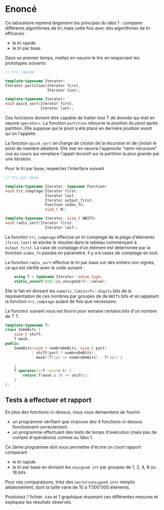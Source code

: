 # Enoncé 

Ce laboratoire reprend largement les principes du labo 1 : comparer différents algorithmes de tri, mais cette fois 
avec des algorithmes de tri efficaces : 

* le tri rapide
* le tri par base

Dans un premier temps, mettez en oeuvre le tris en respectant les prototypes suivants: 

~~~cpp 
// tri rapide

template<typename Iterator> 
Iterator partition(Iterator first, 
                   Iterator last);

template<typename Iterator> 
void quick_sort(Iterator first, 
                Iterator last);
~~~ 

Ces fonctions doivent être capable de traiter tout T de donnée qui met en oeuvre `operator<`. La fonction 
`partition` retourne la position du pivot après partition. Elle suppose qui le pivot a été placé en dernière 
position avant qu'on l'appelle. 

La fonction `quick_sort` se charge de choisir de la récursion et de choisir le pivot de manière aléatoire. Elle
met en oeuvre l'approche "semi-récursive" vue au cours qui remplace l'appel récursif sur la partition la plus grande
par une itération. 

Pour le tri par base, respectez l'interface suivant 

~~~cpp 
// tri par base 

template<typename Iterator, typename Function>
void tri_comptage(Iterator first,  
                  Iterator last, 
                  Iterator output_first,  
                  Function index_fn,  
                  size_t N);

template<typename Iterator, size_t NBITS>
void radix_sort(Iterator first,  
                  Iterator last);
~~~

La fonction `tri_comptage` effectue un tri comptage de la plage d'éléments `[first,last)` et stocke le résultat dans 
le tableau commençant à `output_first`. La case de comptage d'un élément est déterminée par la fonction `index_fn` passée
en paramètre. Il y a `N` cases de comptage en tout. 

La fonction `radix_sort` effectue le tri par base sur des entiers non signés, ce qui est vérifié avec le code suivant : 

~~~cpp 
    using T = typename Iterator::value_type;
    static_assert(std::is_unsigned<T>::value);
~~~ 

Elle le fait en divisant les `numeric_limits<T>::digits` bits de la représentation de ces nombres par groupes de 
de `NBITS` bits et en appelant la fonction `tri_comptage` autant de fois que nécessaire. 

Le foncteur suivant vous est fourni pour extraire certains bits d'un nombre de T T. 

~~~cpp 
template<typename T>
class SomeBits {
    size_t shift;
    T mask;
public:
    SomeBits(size_t nombreDeBits, size_t part)
            : shift(part * nombreDeBits),
              mask((T(1u) << nombreDeBits) - T(1u)) {

    }
    T operator()(T const& t) {
        return T(mask & (t >> shift));
    }
};
~~~ 

## Tests à effectuer et rapport 

En plus des fonctions ci-dessus, nous vous demandons de fournir 

* un programme vérifiant que chacune des 4 fonctions ci-dessus fonctionnent correctement. 
* un programme effectuant des tests de temps d'exécution (mais pas de compte d'opérations) comme au labo 1. 

Ce 2ème programme doit vous permettre d'écrire un court rapport comparant 

* le tri rapide
* le tri par base en divisant les `unsigned int` par groupes de 1, 2, 4, 8 ou 16 bits. 

Pour ces comparaisons, triez des `vector<unsigned int>` remplis aléatoirement, dont la taille varie de 
10 à 1'000'000 éléments. 

Produisez 1 fichier .csv et 1 graphique résumant ces différentes mesures et expliquez les résultats observés. 
